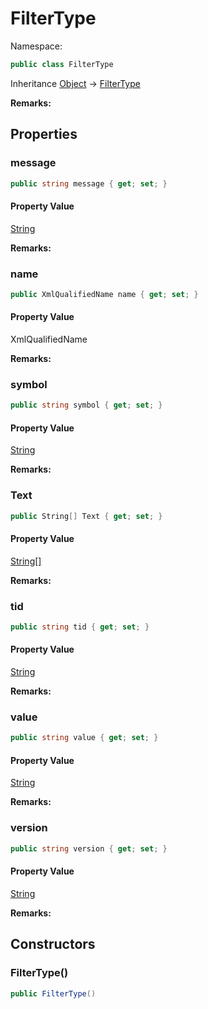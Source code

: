 # FilterType

Namespace:

```csharp
public class FilterType
```

Inheritance [Object](https://docs.microsoft.com/en-us/dotnet/api/system.object) → [FilterType](./filtertype.md)

**Remarks:**



## Properties

### <a id="properties-message"/>**message**

```csharp
public string message { get; set; }
```

#### Property Value

[String](https://docs.microsoft.com/en-us/dotnet/api/system.string)<br>

**Remarks:**



### <a id="properties-name"/>**name**

```csharp
public XmlQualifiedName name { get; set; }
```

#### Property Value

XmlQualifiedName<br>

**Remarks:**



### <a id="properties-symbol"/>**symbol**

```csharp
public string symbol { get; set; }
```

#### Property Value

[String](https://docs.microsoft.com/en-us/dotnet/api/system.string)<br>

**Remarks:**



### <a id="properties-text"/>**Text**

```csharp
public String[] Text { get; set; }
```

#### Property Value

[String[]](https://docs.microsoft.com/en-us/dotnet/api/system.string)<br>

**Remarks:**



### <a id="properties-tid"/>**tid**

```csharp
public string tid { get; set; }
```

#### Property Value

[String](https://docs.microsoft.com/en-us/dotnet/api/system.string)<br>

**Remarks:**



### <a id="properties-value"/>**value**

```csharp
public string value { get; set; }
```

#### Property Value

[String](https://docs.microsoft.com/en-us/dotnet/api/system.string)<br>

**Remarks:**



### <a id="properties-version"/>**version**

```csharp
public string version { get; set; }
```

#### Property Value

[String](https://docs.microsoft.com/en-us/dotnet/api/system.string)<br>

**Remarks:**



## Constructors

### <a id="constructors-.ctor"/>**FilterType()**

```csharp
public FilterType()
```
